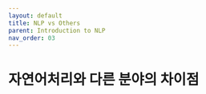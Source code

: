 ```yaml
---
layout: default
title: NLP vs Others
parent: Introduction to NLP
nav_order: 03
---
```


# 자연어처리와 다른 분야의 차이점


